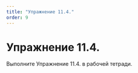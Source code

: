 ```yaml
---
title: "Упражнение 11.4."
order: 9
---
```


# Упражнение 11.4.

Выполните Упражнение 11.4. в рабочей тетради.